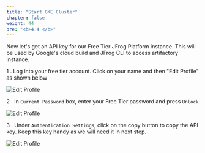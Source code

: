 ```yaml
---
title: "Start GKE Cluster"
chapter: false
weight: 44
pre: "<b>4.4 </b>"
---
```


Now let's get an API key for our Free Tier JFrog Platform instance. This will be used by Google's cloud build and JFrog CLI to access artifactory instance.

1 . Log into your free tier account. Click on your name and then "Edit Profile" as shown below

![Edit Profile](/images/gcp/GetJFrogApiKey1.png)


2 . In `Current Password` box, enter your Free Tier password and press `Unlock`

![Edit Profile](/images/gcp/GetJFrogApiKey2.png)

3 . Under `Authentication Settings`, click on the copy button to copy the API key. Keep this key handy as we will need it in next step.

![Edit Profile](/images/gcp/GetJFrogApiKey3.png)
